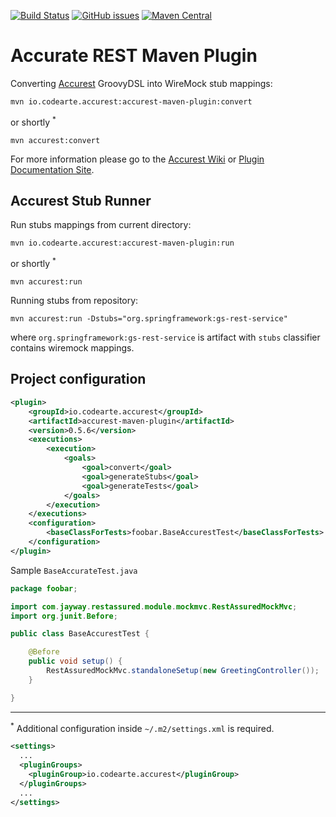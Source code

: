 [![Build Status](https://travis-ci.org/Codearte/accurest-maven-plugin.svg?branch=master)](https://travis-ci.org/Codearte/accurest-maven-plugin) [![GitHub issues](https://img.shields.io/github/issues/Codearte/accurest/maven.svg)](https://github.com/Codearte/accurest/labels/maven) [![Maven Central](https://img.shields.io/maven-central/v/io.codearte.accurest/accurest-maven-plugin.svg)](https://maven-badges.herokuapp.com/maven-central/io.codearte.accurest/accurest-maven-plugin)

Accurate REST Maven Plugin
====

Converting [Accurest](https://github.com/Codearte/accurest/wiki/1.-Introduction) GroovyDSL into WireMock stub mappings:

    mvn io.codearte.accurest:accurest-maven-plugin:convert
    
or shortly <sup>*</sup>

    mvn accurest:convert
    
For more information please go to the [Accurest Wiki](https://github.com/Codearte/accurest/wiki/2.2-Maven-Project) or [Plugin Documentation Site](http://codearte.github.io/accurest-maven-plugin/plugin-info.html).
  

    

Accurest Stub Runner
---

Run stubs mappings from current directory:

    mvn io.codearte.accurest:accurest-maven-plugin:run
    
or shortly <sup>*</sup>

    mvn accurest:run

Running stubs from repository:

    mvn accurest:run -Dstubs="org.springframework:gs-rest-service"  

where `org.springframework:gs-rest-service` is artifact with `stubs` classifier contains wiremock mappings.


Project configuration
----

```xml
<plugin>
    <groupId>io.codearte.accurest</groupId>
    <artifactId>accurest-maven-plugin</artifactId>
    <version>0.5.6</version>
    <executions>
        <execution>
            <goals>
                <goal>convert</goal>
                <goal>generateStubs</goal>
                <goal>generateTests</goal>
            </goals>
        </execution>
    </executions>
    <configuration>
        <baseClassForTests>foobar.BaseAccurestTest</baseClassForTests>
    </configuration>
</plugin>
```

Sample `BaseAccurateTest.java`

```java
package foobar;

import com.jayway.restassured.module.mockmvc.RestAssuredMockMvc;
import org.junit.Before;

public class BaseAccurestTest {

    @Before
    public void setup() {
        RestAssuredMockMvc.standaloneSetup(new GreetingController());
    }

}
```


---

<sup>*</sup> Additional configuration inside `~/.m2/settings.xml` is required.

```xml
<settings>
  ...
  <pluginGroups>
    <pluginGroup>io.codearte.accurest</pluginGroup>
  </pluginGroups>
  ...
</settings>

```

